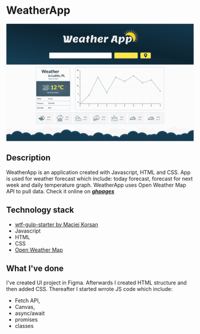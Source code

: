 # WeatherApp
![WeatherApp UI](https://github.com/shzgfx/WeatherApp/blob/master/WeatherApp.png "WeatherApp UI")

## Description
WeatherApp is an application created with Javascript, HTML and CSS. App is used for weather forecast which include: today forecast, forecast for next week and daily temperature graph. WeatherApp uses Open Weather Map API to pull data. Check it online on ***[ghpages](https://shzgfx.github.io/WeatherApp/)***

## Technology stack
* [wtf-gulp-starter by Maciej Korsan](https://github.com/maciejkorsan/wtf-gulp-starter)
* Javascript
* HTML
* CSS
* [Open Weather Map](https://openweathermap.org/)


## What I've done
I've created UI project in Figma. Afterwards I created HTML structure and then added CSS. Thereafter I started wrrote JS code which include:
* Fetch API,
* Canvas,
* async/await
* promises
* classes

